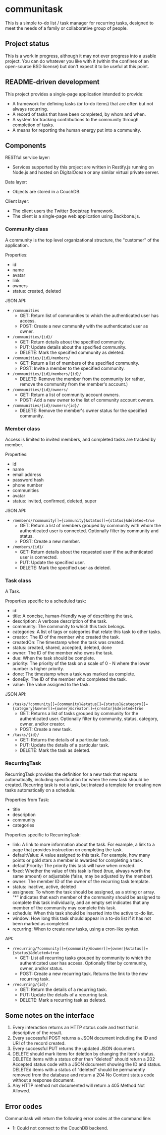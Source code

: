 # communitask

This is a simple to-do list / task manager for recurring tasks, designed to meet the needs of a family or collaborative group of people.

## Project status

This is a work in progress, although it may not ever progress into a usable project. You can do whatever you like with it (within the confines of an open-source BSD license) but don't expect it to be useful at this point.

## README-driven development

This project provides a single-page application intended to provide:

* A framework for defining tasks (or to-do items) that are often but not always recurring.
* A record of tasks that have been completed, by whom and when.
* A system for tracking contributions to the community through completion of tasks.
* A means for reporting the human energy put into a community.

## Components

RESTful service layer:

* Services supported by this project are written in Restify.js running on Node.js and hosted on DigitalOcean or any similar virtual private server.

Data layer:

* Objects are stored in a CouchDB.

Client layer:

* The client users the Twitter Bootstrap framework.
* The client is a single-page web application using Backbone.js.

### Community class

A community is the top level organizational structure, the "customer" of the application.

Properties:

* id
* name
* avatar
* link
* owners
* status: created, deleted

JSON API:

* ```/communities```
	* GET: Return list of communities to which the authenticated user has access.
	* POST: Create a new community with the authenticated user as owner.
* ```/communities/{id}/```
	* GET: Return details about the specified community.
	* PUT: Update details about the specified community.
	* DELETE: Mark the specified community as deleted.
* ```/communities/{id}/members/```
	* GET: Return a list of members of the specified community.
	* POST: Invite a member to the specified community.
* ```/communities/{id}/members/{id}/```
	* DELETE: Remove the member from the community (or rather, remove the community from the member's account.)
* ```/communities/{id}/owners/```
	* GET: Return a list of community account owners.
	* POST: Add a new owner to the list of community account owners.
* ```/communities/{id}/owners/{id}/```
	* DELETE: Remove the member's owner status for the specified community.

### Member class

Access is limited to invited members, and completed tasks are tracked by member.

Properties:

* id
* name
* email address
* password hash
* phone number
* communities
* avatar
* status: invited, confirmed, deleted, super

JSON API:

* ```/members/?community[]={community}&status[]={status}&deleted=true```
	* GET: Return a list of members grouped by community with whom the authenticated user is connected. Optionally filter by community and status.
	* POST: Create a new member.
* ```/members/{id}/```
	* GET: Return details about the requested user if the authenticated user is connected.
	* PUT: Update the specified user.
	* DELETE: Mark the specified user as deleted.

### Task class

A Task.

Properties specific to a scheduled task:

* id
* title: A concise, human-friendly way of describing the task.
* description: A verbose description of the task.
* community: The community to which this task belongs.
* categories: A list of tags or categories that relate this task to other tasks.
* creator: The ID of the member who created the task.
* createdOn: The timestamp when the task was created.
* status: created, shared, accepted, deleted, done
* owner: The ID of the member who owns the task.
* due: When the task should be complete.
* priority: The priority of the task on a scale of 0 - N where the lower number is higher priority.
* done: The timestamp when a task was marked as complete.
* doneBy: The ID of the member who completed the task.
* value: The value assigned to the task.

JSON API:

* ```/tasks/?community[]={community}&status[]={status}&category[]={category}&owner[]={owner}&creator[]={creator}&deleted=true```
	* GET: Returns a list of tasks grouped by community for the authenticated user. Optionally filter by community, status, category, owner, and/or creator.
	* POST: Create a new task.
* ```/tasks/{id}/```
	* GET: Returns the details of a particular task.
	* PUT: Update the details of a particular task.
	* DELETE: Mark the task as deleted.

### RecurringTask

RecurringTask provides the definition for a new task that repeats automatically, including specification for when the new task should be created. Recurring task is not a task, but instead a template for creating new tasks automatically on a schedule.

Properties from Task:

* title
* description
* community
* categories

Properties specific to RecurringTask:

* link: A link to more information about the task. For example, a link to a page that provides instruction on completing the task.
* defaultValue: A value assigned to this task. For example, how many points or gold stars a member is awarded for completing a task.
* defaultPriority: The priority this task will have when created.
* fixed: Whether the value of this task is fixed (true, always worth the same amount) or adjustable (false, may be adjusted by the member).
* owner: The member ID of the owner of the recurring task template.
* status: inactive, active, deleted
* assignees: To whom the task should be assigned, as a string or array. "*" indicates that each member of the community should be assigned to complete this task individually, and an empty set indicates that any member of the community may complete this task.
* schedule: When this task should be inserted into the active to-do list.
* window: How long this task should appear in a to-do list if it has not been marked as completed.
* recurring: When to create new tasks, using a cron-like syntax.

API:

* ```/recurring/?community[]={community}&owner[]={owner}&status[]={status}&deleted=true```
	* GET: List all recurring tasks grouped by community to which the authenticated user has access. Optionally filter by community, owner, and/or status.
	* POST: Create a new recurring task. Returns the link to the new recurring task.
* ```/recurring/{id}/```
	* GET: Return the details of a recurring task.
	* PUT: Update the details of a recurring task.
	* DELETE: Mark a recurring task as deleted.

## Some notes on the interface

1. Every interaction returns an HTTP status code and text that is descriptive of the result.
2. Every successful POST returns a JSON document including the ID and URI of the record created.
3. Every successful PUT returns the updated JSON document.
4. DELETE should mark items for deletion by changing the item's status. DELETEd items with a status other than "deleted" should return a 202 Accepted status code with a JSON document showing the ID and status. DELETEd items with a status of "deleted" should be permanently removed from the database and return a 204 No Content status code without a response document.
5. Any HTTP method not documented will return a 405 Method Not Allowed.

## Error codes

Communitask will return the following error codes at the command line:

* 1: Could not connect to the CouchDB backend.
